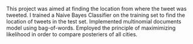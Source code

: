 This project was aimed at finding the location from where the tweet was tweeted. I trained a Naive Bayes Classifier on the training set to find the location of tweets in the test set. Implemented multinomial documents model using bag-of-words. Employed the principle of maximimizing likelihood in order to compare posteriers of all cities.